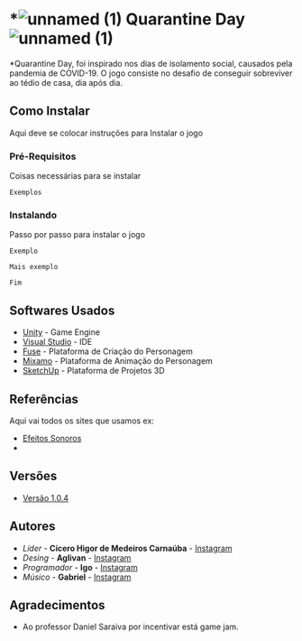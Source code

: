 # *![unnamed (1)](https://user-images.githubusercontent.com/56702143/84601421-4833db80-ae56-11ea-8f81-bdb9c7bdcfcc.png) Quarantine Day ![unnamed (1)](https://user-images.githubusercontent.com/56702143/84601421-4833db80-ae56-11ea-8f81-bdb9c7bdcfcc.png)


*Quarantine Day, foi inspirado nos dias de isolamento social,  causados pela pandemia de COVID-19. O jogo consiste no desafio de conseguir sobreviver ao tédio de casa, dia após dia.

## Como Instalar

Aqui deve se colocar instruções para Instalar o jogo

### Pré-Requisitos

Coisas necessárias para se instalar

```
Exemplos
```

### Instalando

Passo por passo para instalar o jogo

```
Exemplo
```

```
Mais exemplo
```

```
Fim
```

## Softwares Usados

* [Unity](https://unity.com/pt) - Game Engine
* [Visual Studio](https://visualstudio.microsoft.com/pt-br/) - IDE
* [Fuse](https://store.steampowered.com/app/257400/Fuse/?l=portuguese) - Plataforma de Criação do Personagem
* [Mixamo](https://www.mixamo.com/#/) - Plataforma de Animação do Personagem
* [SketchUp](https://www.sketchup.com/pt-BR) - Plataforma de Projetos 3D

## Referências

Aqui vai todos os sites que usamos ex:
* [Efeitos Sonoros](https://sonniss.com/gameaudiogdc2016/)
*


## Versões

* [Versão 1.0.4](https://github.com/xHigorZ/Teste/blob/master/v1.0.4.rar)

## Autores

* *Líder* - **Cícero Higor de Medeiros Carnaúba** - [Instagram](https://www.instagram.com/higormcarnauba/)
* *Desing* - **Aglivan** - [Instagram](https://www.instagram.com/ashirodesu/)
* *Programador* - **Igo** - [Instagram](https://www.instagram.com/igosaldanha_/)
* *Músico* - **Gabriel** - [Instagram](https://www.instagram.com/diasm_gabriel/)

## Agradecimentos

* Ao professor Daniel Saraiva por incentivar está game jam.
